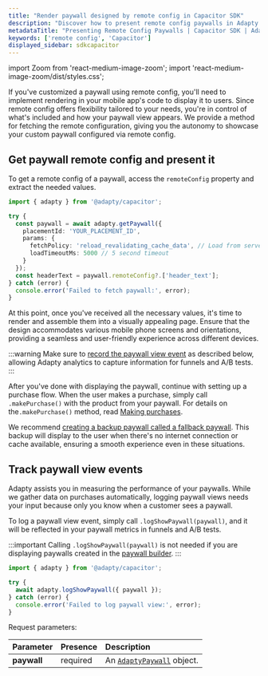 ```yaml
---
title: "Render paywall designed by remote config in Capacitor SDK"
description: "Discover how to present remote config paywalls in Adapty Capacitor SDK to personalize user experience."
metadataTitle: "Presenting Remote Config Paywalls | Capacitor SDK | Adapty Docs"
keywords: ['remote config', 'Capacitor']
displayed_sidebar: sdkcapacitor
---
```


import Zoom from 'react-medium-image-zoom';
import 'react-medium-image-zoom/dist/styles.css';

If you've customized a paywall using remote config, you'll need to implement rendering in your mobile app's code to display it to users. Since remote config offers flexibility tailored to your needs, you're in control of what's included and how your paywall view appears. We provide a method for fetching the remote configuration, giving you the autonomy to showcase your custom paywall configured via remote config.

## Get paywall remote config and present it

To get a remote config of a paywall, access the `remoteConfig` property and extract the needed values.

```typescript showLineNumbers
import { adapty } from '@adapty/capacitor';

try {
  const paywall = await adapty.getPaywall({ 
    placementId: 'YOUR_PLACEMENT_ID',
    params: {
      fetchPolicy: 'reload_revalidating_cache_data', // Load from server, fallback to cache
      loadTimeoutMs: 5000 // 5 second timeout
    }
  });
  const headerText = paywall.remoteConfig?.['header_text'];
} catch (error) {
  console.error('Failed to fetch paywall:', error);
}
```

At this point, once you've received all the necessary values, it's time to render and assemble them into a visually appealing page. Ensure that the design accommodates various mobile phone screens and orientations, providing a seamless and user-friendly experience across different devices.

:::warning
Make sure to [record the paywall view event](present-remote-config-paywalls-capacitor#track-paywall-view-events) as described below, allowing Adapty analytics to capture information for funnels and A/B tests.
:::

After you've done with displaying the paywall, continue with setting up a purchase flow. When the user makes a purchase, simply call `.makePurchase()` with the product from your paywall. For details on the`.makePurchase()` method, read [Making purchases](capacitor-making-purchases).

We recommend [creating a backup paywall called a fallback paywall](fallback-paywalls-capacitor). This backup will display to the user when there's no internet connection or cache available, ensuring a smooth experience even in these situations. 

## Track paywall view events

Adapty assists you in measuring the performance of your paywalls. While we gather data on purchases automatically, logging paywall views needs your input because only you know when a customer sees a paywall. 

To log a paywall view event, simply call `.logShowPaywall(paywall)`, and it will be reflected in your paywall metrics in funnels and A/B tests.

:::important
Calling `.logShowPaywall(paywall)` is not needed if you are displaying paywalls created in the [paywall builder](adapty-paywall-builder.md).
:::

```typescript showLineNumbers
import { adapty } from '@adapty/capacitor';

try {
  await adapty.logShowPaywall({ paywall });
} catch (error) {
  console.error('Failed to log paywall view:', error);
}
```

Request parameters:

| Parameter   | Presence | Description                                                |
| :---------- | :------- | :--------------------------------------------------------- |
| **paywall** | required | An [`AdaptyPaywall`](sdk-models-capacitor#adaptypaywall) object. | 
